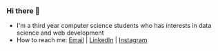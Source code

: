 ### Hi there 👋
- I'm a third year computer science students who has interests in data science and web development
- How to reach me: [Email](mailto:alimikegami1@gmail.com) | [LinkedIn](https://www.linkedin.com/in/alim-ikegami-b21aba131/) | [Instagram](https://www.instagram.com/alimikegami/)
<!--
**alimikegami/alimikegami** is a ✨ _special_ ✨ repository because its `README.md` (this file) appears on your GitHub profile.

Here are some ideas to get you started:

- 🔭 I’m currently working on ...
- 🌱 I’m currently learning ...
- 👯 I’m looking to collaborate on ...
- 🤔 I’m looking for help with ...
- 💬 Ask me about ...
- 📫 How to reach me: ...
- 😄 Pronouns: ...
- ⚡ Fun fact: ...
-->

